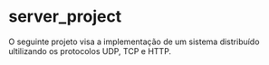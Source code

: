 # server_project
O seguinte projeto visa a implementação de um sistema distribuído ultilizando os protocolos UDP, TCP e HTTP. 
